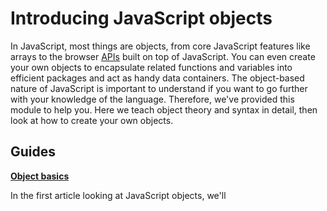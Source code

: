 # Introducing JavaScript objects

In JavaScript, most things are objects, from core JavaScript features like arrays to the browser [APIs](https://developer.mozilla.org/en-US/docs/Glossary/API) built on top of JavaScript. You can even create your own objects to encapsulate related functions and variables into efficient packages and act as handy data containers. The object-based nature of JavaScript is important to understand if you want to go further with your knowledge of the language. Therefore, we've provided this module to help you. Here we teach object theory and syntax in detail, then look at how to create your own objects.

## Guides

**[Object basics]()**

In the first article looking at JavaScript objects, we'll 